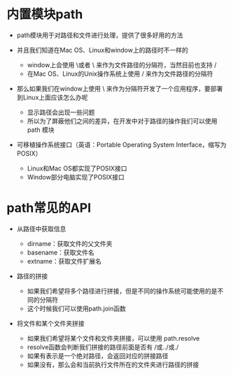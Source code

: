 # 内置模块path

* path模块用于对路径和文件进行处理，提供了很多好用的方法

* 并且我们知道在Mac OS、Linux和window上的路径时不一样的
  * window上会使用 \或者 \\ 来作为文件路径的分隔符，当然目前也支持 /
  * 在Mac OS、Linux的Unix操作系统上使用 / 来作为文件路径的分隔符

* 那么如果我们在window上使用 \ 来作为分隔符开发了一个应用程序，要部署到Linux上面应该怎么办呢
  * 显示路径会出现一些问题
  * 所以为了屏蔽他们之间的差异，在开发中对于路径的操作我们可以使用 path 模块

* 可移植操作系统接口（英语：Portable Operating System Interface，缩写为POSIX）
  * Linux和Mac OS都实现了POSIX接口
  * Window部分电脑实现了POSIX接口

# path常见的API

* 从路径中获取信息
  * dirname：获取文件的父文件夹
  * basename：获取文件名
  * extname：获取文件扩展名

* 路径的拼接
  * 如果我们希望将多个路径进行拼接，但是不同的操作系统可能使用的是不同的分隔符
  * 这个时候我们可以使用path.join函数

* 将文件和某个文件夹拼接
  * 如果我们希望将某个文件和文件夹拼接，可以使用 path.resolve
  * resolve函数会判断我们拼接的路径前面是否有 /或../或./
  * 如果有表示是一个绝对路径，会返回对应的拼接路径
  * 如果没有，那么会和当前执行文件所在的文件夹进行路径的拼接
